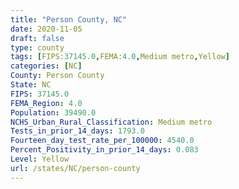 ```yaml
---
title: "Person County, NC"
date: 2020-11-05
draft: false
type: county
tags: [FIPS:37145.0,FEMA:4.0,Medium metro,Yellow]
categories: [NC]
County: Person County
State: NC
FIPS: 37145.0
FEMA_Region: 4.0
Population: 39490.0
NCHS_Urban_Rural_Classification: Medium metro
Tests_in_prior_14_days: 1793.0
Fourteen_day_test_rate_per_100000: 4540.0
Percent_Positivity_in_prior_14_days: 0.083
Level: Yellow
url: /states/NC/person-county
---
```



